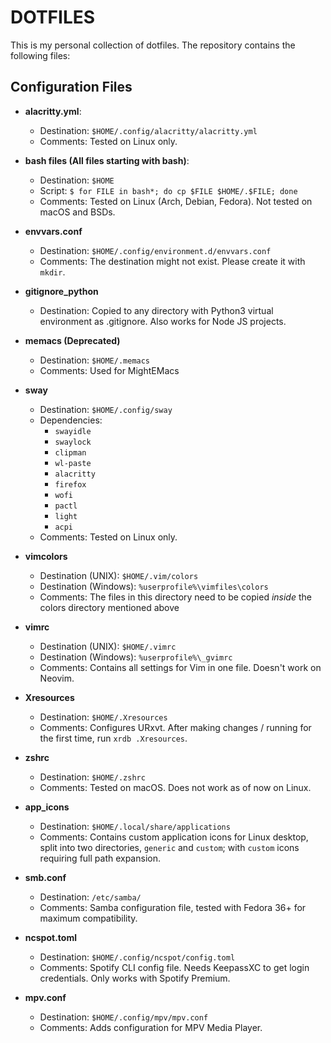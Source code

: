 # DOTFILES
This is my personal collection of dotfiles. The repository contains the following files:

## Configuration Files

- **alacritty.yml**:
    - Destination: `$HOME/.config/alacritty/alacritty.yml`
    - Comments: Tested on Linux only.

- **bash files (All files starting with bash)**:
    - Destination: `$HOME`
    - Script: `$ for FILE in bash*; do cp $FILE $HOME/.$FILE; done`
    - Comments: Tested on Linux (Arch, Debian, Fedora). Not tested on macOS
    and BSDs.

- **envvars.conf**
    - Destination: `$HOME/.config/environment.d/envvars.conf`
    - Comments: The destination might not exist. Please create it with `mkdir`.

- **gitignore_python**
    - Destination: Copied to any directory with Python3 virtual environment as
    .gitignore. Also works for Node JS projects.

- **memacs (Deprecated)**
    - Destination: `$HOME/.memacs`
    - Comments: Used for MightEMacs

- **sway**
    - Destination: `$HOME/.config/sway`
    - Dependencies:
        - `swayidle`
        - `swaylock`
        - `clipman`
        - `wl-paste`
        - `alacritty`
        - `firefox`
        - `wofi`
        - `pactl`
        - `light`
        - `acpi`
    - Comments: Tested on Linux only.

- **vimcolors**
    - Destination (UNIX): `$HOME/.vim/colors`
    - Destination (Windows): `%userprofile%\vimfiles\colors`
    - Comments: The files in this directory need to be copied *inside* the
    colors directory mentioned above

- **vimrc**
    - Destination (UNIX): `$HOME/.vimrc`
    - Destination (Windows): `%userprofile%\_gvimrc`
    - Comments: Contains all settings for Vim in one file. Doesn't work on
      Neovim.

- **Xresources**
    - Destination: `$HOME/.Xresources`
    - Comments: Configures URxvt. After making changes / running for the first
      time, run `xrdb .Xresources`.

- **zshrc**
    - Destination: `$HOME/.zshrc`
    - Comments: Tested on macOS. Does not work as of now on Linux.

- **app_icons**
    - Destination: `$HOME/.local/share/applications`
    - Comments: Contains custom application icons for Linux desktop, split into
      two directories, `generic` and `custom`; with `custom` icons requiring
      full path expansion.

- **smb.conf**
    - Destination: `/etc/samba/`
    - Comments: Samba configuration file, tested with Fedora 36+ for maximum
      compatibility.

- **ncspot.toml**
    - Destination: `$HOME/.config/ncspot/config.toml`
    - Comments: Spotify CLI config file. Needs KeepassXC to get login
      credentials. Only works with Spotify Premium.
- **mpv.conf**
    - Destination: `$HOME/.config/mpv/mpv.conf`
    - Comments: Adds configuration for MPV Media Player.

